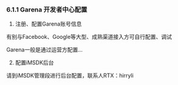 ### 6.1.1  Garena 开发者中心配置

1. 注册、配置Garena账号信息    
    
有别与Facebook、Google等大型、成熟渠道接入方可自行配置、调试    

Garena一般是通过运营方配置...

2. 配置iMSDK后台

请到iMSDK管理段进行后台配置，联系人RTX：hirryli